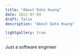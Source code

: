 ```yaml
---
title: "About Date Huang"
date: 2022-07-09
draft: false
description: "About Date Huang"

lightgallery: true
---
```


Just a software engineer
